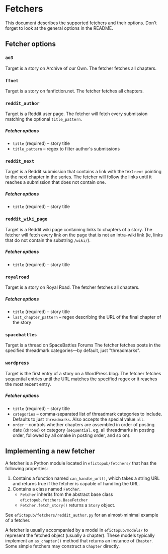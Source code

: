 # Fetchers

This document describes the supported fetchers and their options. Don't forget to
look at the general options in the README.

## Fetcher options

### `ao3`

Target is a story on Archive of our Own. The fetcher fetches all chapters.

### `ffnet`

Target is a story on fanfiction.net. The fetcher fetches all chapters.

### `reddit_author`

Target is a Reddit user page. The fetcher will fetch every submission matching the
optional `title_pattern`.

##### Fetcher options

* `title` (required) – story title
* `title_pattern` – regex to filter author's submissions

### `reddit_next`

Target is a Reddit submission that contains a link with the text `next` pointing
to the next chapter in the series. The fetcher will follow the links until it reaches
a submission that does not contain one.

##### Fetcher options

* `title` (required) – story title

### `reddit_wiki_page`

Target is a Reddit wiki page containing links to chapters of a story. The fetcher
will fetch every link on the page that is not an intra-wiki link (ie, links that
do not contain the substring `/wiki/`).

##### Fetcher options

* `title` (required) – story title

### `royalroad`

Target is a story on Royal Road. The fetcher fetches all chapters.

##### Fetcher options

* `title` (required) – story title
* `last_chapter_pattern` – regex describing the URL of the final chapter of the story

### `spacebattles`

Target is a thread on SpaceBattles Forums The fetcher fetches posts in the specified
threadmark categories—by default, just "threadmarks".

### `wordpress`

Target is the first entry of a story on a WordPress blog. The fetcher fetches
sequential entries until the URL matches the specified regex or it reaches the most
recent entry.

##### Fetcher options

* `title` (required) – story title
* `categories` – comma-separated list of threadmark categories to include.
  Defaults to just `threadmarks`. Also accepts the special value `all`.
* `order` – controls whether chapters are assembled in order of posting date (`chrono`)
  or category (`sequential`. eg, all threadmarks in posting order, followed by all
  omake in posting order, and so on).

## Implementing a new fetcher

A fetcher is a Python module located in `efictopub/fetchers/` that has the following
properties:

1. Contains a function named `can_handle_url()`, which takes a string URL and returns
   true if the fetcher is capable of handling the URL.
1. Contains a class named `Fetcher`.
   * `Fetcher` inherits from the abstract base class `efictopub.fetchers.BaseFetcher`
   * `Fetcher.fetch_story()` returns a `Story` object.

See `efictopub/fetchers/reddit_author.py` for an almost-minimal example of a fetcher.

A fetcher is usually accompanied by a model in `efictopub/models/` to represent the
fetched object (usually a chapter). These models typically implement an `as_chapter()`
method that returns an instance of `Chapter`. Some simple fetchers may construct
a `Chapter` directly.
